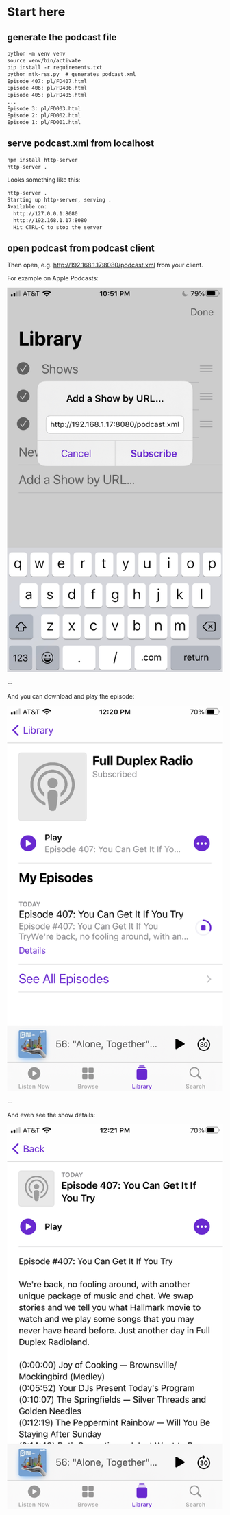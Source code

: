 # Start here

## generate the podcast file
```text
python -m venv venv
source venv/bin/activate
pip install -r requirements.txt
python mtk-rss.py  # generates podcast.xml
Episode 407: pl/FD407.html
Episode 406: pl/FD406.html
Episode 405: pl/FD405.html
...
Episode 3: pl/FD003.html
Episode 2: pl/FD002.html
Episode 1: pl/FD001.html
```

## serve podcast.xml from localhost

```
npm install http-server
http-server .
```

Looks something like this:

```text
http-server .
Starting up http-server, serving .
Available on:
  http://127.0.0.1:8080
  http://192.168.1.17:8080
  Hit CTRL-C to stop the server
```
## open podcast from podcast client

Then open, e.g. http://192.168.1.17:8080/podcast.xml from your client.

For example on Apple Podcasts:

![subscribe](./media/subscribe.png "subscribe to the podcast")

--

And you can download and play the episode:

![play](./media/play.png "play the podcast episode")

--

And even see the show details:

![details](./media/details.png "see episode details")

